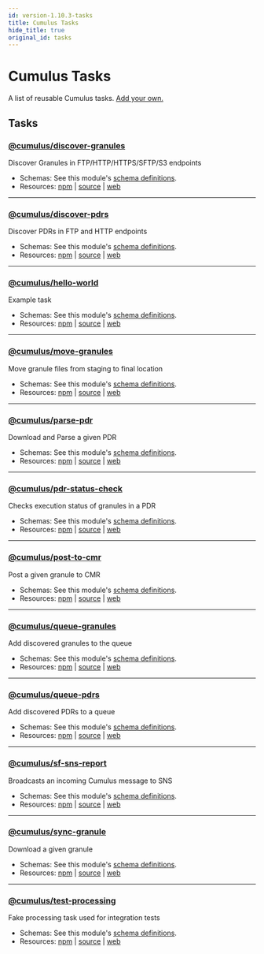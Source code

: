 ```yaml
---
id: version-1.10.3-tasks
title: Cumulus Tasks
hide_title: true
original_id: tasks
---
```


# Cumulus Tasks

A list of reusable Cumulus tasks. [Add your own.](adding-a-task.md)

## Tasks

### [@cumulus/discover-granules](https://github.com/nasa/cumulus/tree/master/tasks/discover-granules)
Discover Granules in FTP/HTTP/HTTPS/SFTP/S3 endpoints

- Schemas: See this module's [schema definitions](https://github.com/nasa/cumulus/tree/master/tasks/discover-granules/schemas).
- Resources: [npm](https://npmjs.com/package/@cumulus/discover-granules) | [source](https://github.com/nasa/cumulus) | [web](https://github.com/nasa/cumulus/tree/master/tasks/discover-granules)

---

### [@cumulus/discover-pdrs](https://github.com/nasa/cumulus/tree/master/tasks/discover-pdrs)
Discover PDRs in FTP and HTTP endpoints

- Schemas: See this module's [schema definitions](https://github.com/nasa/cumulus/tree/master/tasks/discover-pdrs/schemas).
- Resources: [npm](https://npmjs.com/package/@cumulus/discover-pdrs) | [source](https://github.com/nasa/cumulus) | [web](https://github.com/nasa/cumulus/tree/master/tasks/discover-pdrs)

---

### [@cumulus/hello-world](https://github.com/nasa/cumulus/tree/master/tasks/hello-world)
Example task

- Schemas: See this module's [schema definitions](https://github.com/nasa/cumulus/tree/master/tasks/hello-world/schemas).
- Resources: [npm](https://npmjs.com/package/@cumulus/hello-world) | [source](https://github.com/nasa/cumulus) | [web](https://github.com/nasa/cumulus/tree/master/tasks/hello-world)

---

### [@cumulus/move-granules](https://github.com/nasa/cumulus/tree/master/tasks/move-granules)
Move granule files from staging to final location

- Schemas: See this module's [schema definitions](https://github.com/nasa/cumulus/tree/master/tasks/move-granules/schemas).
- Resources: [npm](https://npmjs.com/package/@cumulus/move-granules) | [source](https://github.com/nasa/cumulus) | [web](https://github.com/nasa/cumulus/tree/master/tasks/move-granules)

---

### [@cumulus/parse-pdr](https://github.com/nasa/cumulus/tree/master/tasks/parse-pdr)
Download and Parse a given PDR

- Schemas: See this module's [schema definitions](https://github.com/nasa/cumulus/tree/master/tasks/parse-pdr/schemas).
- Resources: [npm](https://npmjs.com/package/@cumulus/parse-pdr) | [source](https://github.com/nasa/cumulus) | [web](https://github.com/nasa/cumulus/tree/master/tasks/parse-pdr)

---

### [@cumulus/pdr-status-check](https://github.com/nasa/cumulus/tree/master/tasks/pdr-status-check)
Checks execution status of granules in a PDR

- Schemas: See this module's [schema definitions](https://github.com/nasa/cumulus/tree/master/tasks/pdr-status-check/schemas).
- Resources: [npm](https://npmjs.com/package/@cumulus/pdr-status-check) | [source](https://github.com/nasa/cumulus) | [web](https://github.com/nasa/cumulus/tree/master/tasks/pdr-status-check)

---

### [@cumulus/post-to-cmr](https://github.com/nasa/cumulus/tree/master/tasks/post-to-cmr)
Post a given granule to CMR

- Schemas: See this module's [schema definitions](https://github.com/nasa/cumulus/tree/master/tasks/post-to-cmr/schemas).
- Resources: [npm](https://npmjs.com/package/@cumulus/post-to-cmr) | [source](https://github.com/nasa/cumulus) | [web](https://github.com/nasa/cumulus/tree/master/tasks/post-to-cmr)

---

### [@cumulus/queue-granules](https://github.com/nasa/cumulus/tree/master/tasks/queue-granules)
Add discovered granules to the queue

- Schemas: See this module's [schema definitions](https://github.com/nasa/cumulus/tree/master/tasks/queue-granules/schemas).
- Resources: [npm](https://npmjs.com/package/@cumulus/queue-granules) | [source](https://github.com/nasa/cumulus) | [web](https://github.com/nasa/cumulus/tree/master/tasks/queue-granules)

---

### [@cumulus/queue-pdrs](https://github.com/nasa/cumulus/tree/master/tasks/queue-pdrs)
Add discovered PDRs to a queue

- Schemas: See this module's [schema definitions](https://github.com/nasa/cumulus/tree/master/tasks/queue-pdrs/schemas).
- Resources: [npm](https://npmjs.com/package/@cumulus/queue-pdrs) | [source](https://github.com/nasa/cumulus) | [web](https://github.com/nasa/cumulus/tree/master/tasks/queue-pdrs)

---

### [@cumulus/sf-sns-report](https://github.com/nasa/cumulus/tree/master/tasks/sf-sns-report)
Broadcasts an incoming Cumulus message to SNS

- Schemas: See this module's [schema definitions](https://github.com/nasa/cumulus/tree/master/tasks/sf-sns-report/schemas).
- Resources: [npm](https://npmjs.com/package/@cumulus/sf-sns-report) | [source](https://github.com/nasa/cumulus) | [web](https://github.com/nasa/cumulus/tree/master/tasks/sf-sns-report)

---

### [@cumulus/sync-granule](https://github.com/nasa/cumulus/tree/master/tasks/sync-granule)
Download a given granule

- Schemas: See this module's [schema definitions](https://github.com/nasa/cumulus/tree/master/tasks/sync-granule/schemas).
- Resources: [npm](https://npmjs.com/package/@cumulus/sync-granule) | [source](https://github.com/nasa/cumulus) | [web](https://github.com/nasa/cumulus/tree/master/tasks/sync-granule)

---

### [@cumulus/test-processing](https://github.com/nasa/cumulus/tree/master/tasks/test-processing)
Fake processing task used for integration tests

- Schemas: See this module's [schema definitions](https://github.com/nasa/cumulus/tree/master/tasks/test-processing/schemas).
- Resources: [npm](https://npmjs.com/package/@cumulus/test-processing) | [source](https://github.com/nasa/cumulus) | [web](https://github.com/nasa/cumulus/tree/master/tasks/test-processing)